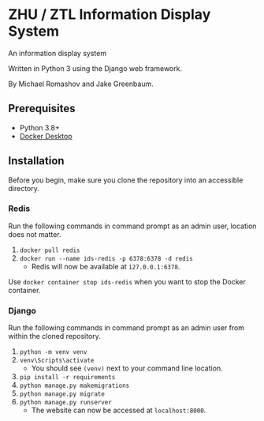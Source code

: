 # ZHU / ZTL Information Display System

An information display system

Written in Python 3 using the Django web framework.

By Michael Romashov and Jake Greenbaum.

## Prerequisites
- Python 3.8+
- [Docker Desktop](https://hub.docker.com/editions/community/docker-ce-desktop-windows/)

## Installation
Before you begin, make sure you clone the repository into an accessible directory.
### Redis
Run the following commands in command prompt as an admin user, location does not matter.
1. `docker pull redis`
2. `docker run --name ids-redis -p 6378:6378 -d redis`
    - Redis will now be available at `127.0.0.1:6378`.

Use `docker container stop ids-redis` when you want to stop the Docker container.
### Django
Run the following commands in command prompt as an admin user from within the cloned repository.
1. `python -m venv venv`
2. `venv\Scripts\activate`
   - You should see `(venv)` next to your command line location.
3. `pip install -r requirements`
4. `python manage.py makemigrations`
5. `python manage.py migrate`
6. `python manage.py runserver`
    - The website can now be accessed at `localhost:8000`.